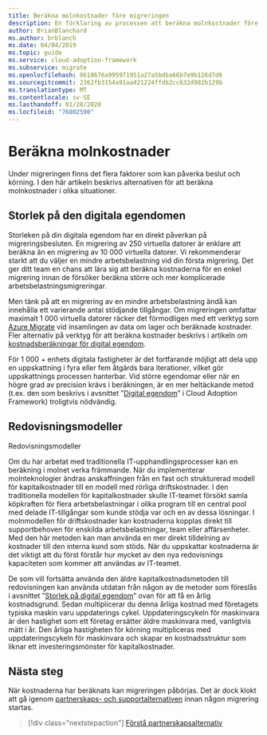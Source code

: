 ```yaml
---
title: Beräkna molnkostnader före migreringen
description: En förklaring av processen att beräkna molnkostnader före migreringen.
author: BrianBlanchard
ms.author: brblanch
ms.date: 04/04/2019
ms.topic: guide
ms.service: cloud-adoption-framework
ms.subservice: migrate
ms.openlocfilehash: 0618676a995971951a27a5bdba66b7e9b126d7d6
ms.sourcegitcommit: 2362fb3154a91aa421224ffdb2cc632d982b129b
ms.translationtype: MT
ms.contentlocale: sv-SE
ms.lasthandoff: 01/28/2020
ms.locfileid: "76802590"
---
```

# <a name="estimate-cloud-costs"></a>Beräkna molnkostnader

Under migreringen finns det flera faktorer som kan påverka beslut och körning. I den här artikeln beskrivs alternativen för att beräkna molnkostnader i olika situationer.

## <a name="digital-estate-size"></a>Storlek på den digitala egendomen

Storleken på din digitala egendom har en direkt påverkan på migreringsbesluten. En migrering av 250 virtuella datorer är enklare att beräkna än en migrering av 10 000 virtuella datorer. Vi rekommenderar starkt att du väljer en mindre arbetsbelastning vid din första migrering. Det ger ditt team en chans att lära sig att beräkna kostnaderna för en enkel migrering innan de försöker beräkna större och mer komplicerade arbetsbelastningsmigreringar.

Men tänk på att en migrering av en mindre arbetsbelastning ändå kan innehålla ett varierande antal stödjande tillgångar. Om migreringen omfattar maximalt 1 000 virtuella datorer räcker det förmodligen med ett verktyg som [Azure Migrate](https://docs.microsoft.com/azure/migrate/migrate-overview) vid insamlingen av data om lager och beräknade kostnader. Fler alternativ på verktyg för att beräkna kostnader beskrivs i artikeln om [kostnadsberäkningar för digital egendom](../../../digital-estate/calculate.md).

För 1 000 + enhets digitala fastigheter är det fortfarande möjligt att dela upp en uppskattning i fyra eller fem åtgärds bara iterationer, vilket gör uppskattnings processen hanterbar. Vid större egendomar eller när en högre grad av precision krävs i beräkningen, är en mer heltäckande metod (t.ex. den som beskrivs i avsnittet ”[Digital egendom](../../../digital-estate/index.md)” i Cloud Adoption Framework) troligtvis nödvändig.

## <a name="accounting-models"></a>Redovisningsmodeller

Redovisningsmodeller

Om du har arbetat med traditionella IT-upphandlingsprocesser kan en beräkning i molnet verka främmande. När du implementerar molnteknologier ändras anskaffningen från en fast och strukturerad modell för kapitalkostnader till en modell med rörliga driftskostnader. I den traditionella modellen för kapitalkostnader skulle IT-teamet försökt samla köpkraften för flera arbetsbelastningar i olika program till en central pool med delade IT-tillgångar som kunde stödja var och en av dessa lösningar. I molnmodellen för driftskostnader kan kostnaderna kopplas direkt till supportbehoven för enskilda arbetsbelastningar, team eller affärsenheter. Med den här metoden kan man använda en mer direkt tilldelning av kostnader till den interna kund som stöds. När du uppskattar kostnaderna är det viktigt att du först förstår hur mycket av den nya redovisnings kapaciteten som kommer att användas av IT-teamet.

De som vill fortsätta använda den äldre kapitalkostnadsmetoden till redovisningen kan använda utdatan från någon av de metoder som föreslås i avsnittet ”[Storlek på digital egendom](#digital-estate-size)” ovan för att få en årlig kostnadsgrund. Sedan multiplicerar du denna årliga kostnad med företagets typiska maskin varu uppdaterings cykel. Uppdateringscykeln för maskinvara är den hastighet som ett företag ersätter äldre maskinvara med, vanligtvis mätt i år. Den årliga hastigheten för körning multipliceras med uppdateringscykeln för maskinvara och skapar en kostnadsstruktur som liknar ett investeringsmönster för kapitalkostnader.

## <a name="next-steps"></a>Nästa steg

När kostnaderna har beräknats kan migreringen påbörjas. Det är dock klokt att gå igenom [partnerskaps- och supportalternativen](./partnership-options.md) innan någon migrering startas.

> [!div class="nextstepaction"]
> [Förstå partnerskapsalternativ](./partnership-options.md)
